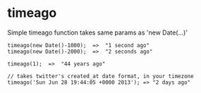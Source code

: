 timeago
=======

Simple timeago function takes same params as 'new Date(...)'

````
timeago(new Date()-1000);  =>  "1 second ago"
timeago(new Date()-2000);  =>  "2 seconds ago"

timeago(1);  =>  "44 years ago"

// takes twitter's created_at date format, in your timezone
timeago('Sun Jun 28 19:44:05 +0000 2013'); => "2 days ago"

````
